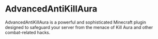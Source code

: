 # AdvancedAntiKillAura
AdvancedAntiKillAura is a powerful and sophisticated Minecraft plugin designed to safeguard your server from the menace of Kill Aura and other combat-related hacks.
